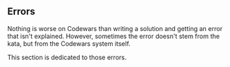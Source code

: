 Errors
------

Nothing is worse on Codewars than writing a solution and getting an error that
isn't explained. However, sometimes the error doesn't stem from the kata, but
from the Codewars system itself.

This section is dedicated to those errors.